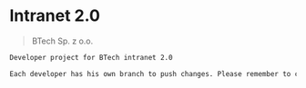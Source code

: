 # Intranet 2.0
> BTech Sp. z o.o.
``` bash
Developer project for BTech intranet 2.0

Each developer has his own branch to push changes. Please remember to choose right one before deploy.
```
